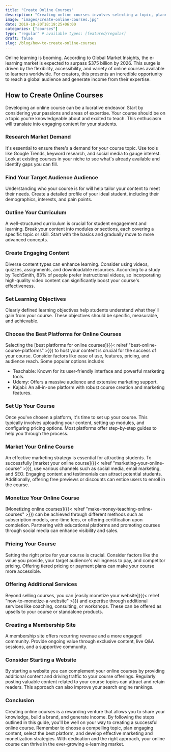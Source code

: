 ```yaml
---
title: "Create Online Courses"
description: "Creating online courses involves selecting a topic, planning content, and using the right platform. Effective marketing and monetization strategies are crucial for success."
image: "images/create-online-courses.jpg"
date: 2019-10-20T18:19:25+06:00
categories: ["courses"]
type: "regular" # available types: [featured/regular]
draft: false
slug: /blog/how-to-create-online-courses
---
```


Online learning is booming. According to Global Market Insights, the e-learning market is expected to surpass $375 billion by 2026. This surge is driven by the flexibility, accessibility, and variety of online courses available to learners worldwide. For creators, this presents an incredible opportunity to reach a global audience and generate income from their expertise.

## How to Create Online Courses

Developing an online course can be a lucrative endeavor. Start by considering your passions and areas of expertise. Your course should be on a topic you're knowledgeable about and excited to teach. This enthusiasm will translate into engaging content for your students.

### Research Market Demand

It's essential to ensure there's a demand for your course topic. Use tools like Google Trends, keyword research, and social media to gauge interest. Look at existing courses in your niche to see what's already available and identify gaps you can fill.

### Find Your Target Audience Audience

Understanding who your course is for will help tailor your content to meet their needs. Create a detailed profile of your ideal student, including their demographics, interests, and pain points.

### Outline Your Curriculum

A well-structured curriculum is crucial for student engagement and learning. Break your content into modules or sections, each covering a specific topic or skill. Start with the basics and gradually move to more advanced concepts.

### Create Engaging Content

Diverse content types can enhance learning. Consider using videos, quizzes, assignments, and downloadable resources. According to a study by TechSmith, 83% of people prefer instructional videos, so incorporating high-quality video content can significantly boost your course's effectiveness.

### Set Learning Objectives

Clearly defined learning objectives help students understand what they'll gain from your course. These objectives should be specific, measurable, and achievable.

### Choose the Best Platforms for Online Courses

Selecting the [best platforms for online courses]({{< relref "best-online-course-platforms" >}}) to host your content is crucial for the success of your course. Consider factors like ease of use, features, pricing, and audience reach. Some popular options include:

* Teachable: Known for its user-friendly interface and powerful marketing tools.
* Udemy: Offers a massive audience and extensive marketing support.
* Kajabi: An all-in-one platform with robust course creation and marketing features.

### Set Up Your Course

Once you've chosen a platform, it's time to set up your course. This typically involves uploading your content, setting up modules, and configuring pricing options. Most platforms offer step-by-step guides to help you through the process.

### Market Your Online Course

An effective marketing strategy is essential for attracting students. To successfully [market your online course]({{< relref "marketing-your-online-course" >}}), use various channels such as social media, email marketing, and SEO. Engaging content and testimonials can attract potential students. Additionally, offering free previews or discounts can entice users to enroll in the course.

### Monetize Your Online Course

[Monetizing online courses]({{< relref "make-money-teaching-online-courses" >}}) can be achieved through different methods such as subscription models, one-time fees, or offering certification upon completion. Partnering with educational platforms and promoting courses through social media can enhance visibility and sales.

### Pricing Your Course

Setting the right price for your course is crucial. Consider factors like the value you provide, your target audience's willingness to pay, and competitor pricing. Offering tiered pricing or payment plans can make your course more accessible.

### Offering Additional Services

Beyond selling courses, you can [easily monetize your website]({{< relref "how-to-monetize-a-website" >}})
and expertise through additional services like coaching, consulting, or workshops. These can be offered as upsells to your course or standalone products.

### Creating a Membership Site

A membership site offers recurring revenue and a more engaged community. Provide ongoing value through exclusive content, live Q&A sessions, and a supportive community.

### Consider Starting a Website

By starting a website you can complement your online courses by providing additional content and driving traffic to your course offerings. Regularly posting valuable content related to your course topics can attract and retain readers. This approach can also improve your search engine rankings.

### Conclusion

Creating online courses is a rewarding venture that allows you to share your knowledge, build a brand, and generate income. By following the steps outlined in this guide, you'll be well on your way to creating a successful online course. Remember to choose a compelling topic, plan engaging content, select the best platform, and develop effective marketing and monetization strategies. With dedication and the right approach, your online course can thrive in the ever-growing e-learning market.

